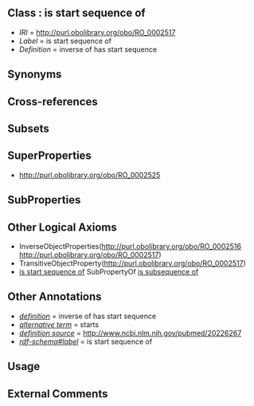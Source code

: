 
## Class : is start sequence of

 * *IRI* = http://purl.obolibrary.org/obo/RO_0002517
 * *Label* = is start sequence of
 * *Definition* = inverse of has start sequence

## Synonyms


## Cross-references


## Subsets


## SuperProperties

 * <http://purl.obolibrary.org/obo/RO_0002525>

## SubProperties


## Other Logical Axioms

 * InverseObjectProperties(<http://purl.obolibrary.org/obo/RO_0002516> <http://purl.obolibrary.org/obo/RO_0002517>)
 * TransitiveObjectProperty(<http://purl.obolibrary.org/obo/RO_0002517>)
 * [is start sequence of](../../RO/17/RO_0002517.md) SubPropertyOf [is subsequence of](../../RO/25/RO_0002525.md)

## Other Annotations

 * *[definition](../../IAO/15/IAO_0000115.md)* = inverse of has start sequence
 * *[alternative term](../../IAO/18/IAO_0000118.md)* = starts
 * *[definition source](../../IAO/19/IAO_0000119.md)* = http://www.ncbi.nlm.nih.gov/pubmed/20226267
 * *[rdf-schema#label](../../el/rdf-schema#label.md)* = is start sequence of

## Usage


## External Comments

